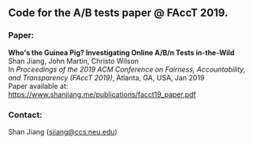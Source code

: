 ## Code for the A/B tests paper @ FAccT 2019.

### Paper:
**Who's the Guinea Pig? Investigating Online A/B/n Tests in-the-Wild**  
Shan Jiang, John Martin, Christo Wilson  
In *Proceedings of the 2019 ACM Conference on Fairness, Accountability, and Transparency (FAccT 2019)*, Atlanta, GA, USA, Jan 2019  
Paper available at: https://www.shanjiang.me/publications/facct19_paper.pdf

### Contact:
Shan Jiang (sjiang@ccs.neu.edu)
